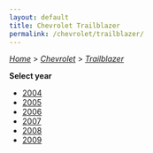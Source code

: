 ```yaml
---
layout: default
title: Chevrolet Trailblazer
permalink: /chevrolet/trailblazer/
---
```

[*Home*](/) > [*Chevrolet*](/chevrolet/) > [*Trailblazer*](/chevrolet/trailblazer/)

**Select year**

- [2004](/chevrolet/trailblazer/2004/)
- [2005](/chevrolet/trailblazer/2005/)
- [2006](/chevrolet/trailblazer/2006/)
- [2007](/chevrolet/trailblazer/2007/)
- [2008](/chevrolet/trailblazer/2008/)
- [2009](/chevrolet/trailblazer/2009/)